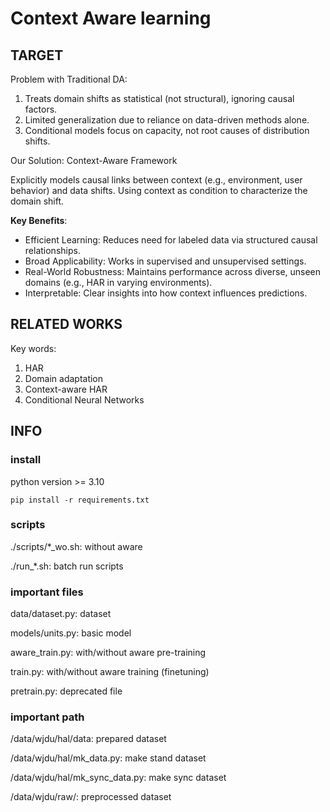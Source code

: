 # Context Aware learning

## TARGET
Problem with Traditional DA:
1. Treats domain shifts as statistical (not structural), ignoring causal factors.
2. Limited generalization due to reliance on data-driven methods alone.
3. Conditional models focus on capacity, not root causes of distribution shifts.

Our Solution: Context-Aware Framework

Explicitly models causal links between context (e.g., environment, user behavior) and data shifts. Using context as condition to characterize the domain shift.

**Key Benefits**:
- Efficient Learning: Reduces need for labeled data via structured causal relationships.
- Broad Applicability: Works in supervised and unsupervised settings.
- Real-World Robustness: Maintains performance across diverse, unseen domains (e.g., HAR in varying environments).
- Interpretable: Clear insights into how context influences predictions.

## RELATED WORKS

Key words: 
1. HAR
2. Domain adaptation
3. Context-aware HAR
4. Conditional Neural Networks

## INFO

### install

python version >= 3.10

`pip install -r requirements.txt`

### scripts

./scripts/*_wo.sh: without aware

./run_*.sh: batch run scripts

### important files

data/dataset.py: dataset

models/units.py: basic model 

aware_train.py: with/without aware pre-training

train.py: with/without aware training (finetuning)

pretrain.py: deprecated file

### important path

/data/wjdu/hal/data: prepared dataset

/data/wjdu/hal/mk_data.py: make stand dataset

/data/wjdu/hal/mk_sync_data.py: make sync dataset

/data/wjdu/raw/: preprocessed dataset